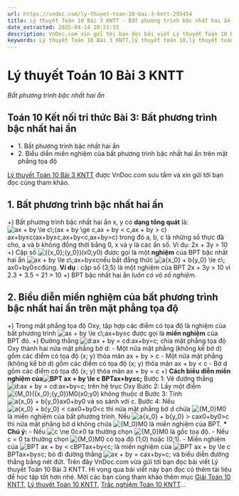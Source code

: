 ```yaml
---
url: https://vndoc.com/ly-thuyet-toan-10-bai-3-kntt-293454
title: Lý thuyết Toán 10 Bài 3 KNTT - Bất phương trình bậc nhất hai ẩn - VnDoc.com
date_extracted: 2025-04-14 20:21:33
description: VnDoc.com xin gửi tới bạn đọc bài viết Lý thuyết Toán 10 Bài 3 KNTT để bạn đọc cùng tham khảo.
keywords: Lý thuyết Toán 10 Bài 3 KNTT,lý thuyết toán 10,lý thuyết toán 10 KNTT,toán 10,toán 10 KNTT,toán 10 bài 3,lý thuyết toán 10 bài 3,Bất phương trình bậc nhất hai ẩn,toán 10 kết nối tri thức
---
```


# Lý thuyết Toán 10 Bài 3 KNTT
 _Bất phương trình bậc nhất hai ẩn_
## Toán 10 Kết nối tri thức Bài 3: Bất phương trình bậc nhất hai ẩn
  * 1\. Bất phương trình bậc nhất hai ẩn
  * 2\. Biểu diễn miền nghiệm của bất phương trình bậc nhất hai ẩn trên mặt phẳng tọa độ

[Lý thuyết Toán 10 Bài 3 KNTT](<https://vndoc.com/ly-thuyet-toan-10-bai-3-kntt-293454>) được VnDoc.com sưu tầm và xin gửi tới bạn đọc cùng tham khảo.
## **1\. Bất phương trình bậc nhất hai ẩn**
+\) Bất phương trình bậc nhất hai ẩn x, y có **dạng tổng quát** là:
![ax + by \\le c\\;\(ax + by \\ge c,ax + by < c,ax + by > c\)](https://i.vdoc.vn/data/image/blank.png)ax+by≤c\(ax+by≥c,ax+by<c,ax+by>c\) trong đó a, b, c là những số thực đã cho, a và b không đồng thời bằng 0, x và y là các ẩn số.
Ví dụ: 2x + 3y > 10
+\) Cặp số ![\({x_0};{y_0}\)](https://i.vdoc.vn/data/image/blank.png)\(x0;y0\) được gọi là một **nghiệm** của BPT bậc nhất hai ẩn ![ax + by \\le c\\;](https://i.vdoc.vn/data/image/blank.png)ax+by≤cnếu bất đẳng thức ![a{x_0} + b{y_0} \\le c\\;](https://i.vdoc.vn/data/image/blank.png)ax0+by0≤cđúng.
**Ví dụ** : cặp số \(3;5\) là một nghiệm của BPT 2x + 3y > 10 vì 2.3 + 3.5 = 21 > 10
+\) BPT bậc nhất hai ẩn _luôn có vô số nghiệm._
## **2\. Biểu diễn miền nghiệm của bất phương trình bậc nhất hai ẩn trên mặt phẳng tọa độ**
+\) Trong mặt phẳng tọa độ Oxy, tập hợp các điểm có tọa độ là nghiệm của bất phương trình ![ax + by \\le c\\;](https://i.vdoc.vn/data/image/blank.png)ax+by≤c được gọi là **miền nghiệm** của BPT đó.
+\) Đường thẳng ![d:ax + by = c](https://i.vdoc.vn/data/image/blank.png)d:ax+by=c; chia mặt phẳng tọa độ Oxy thành hai nửa mặt phẳng bờ d:
\- Một nửa mặt phẳng \(không kể bờ d\) gồm các điểm có tọa độ \(x; y\) thỏa mãn ax + by > c
\- Một nửa mặt phẳng \(không kể bờ d\) gồm các điểm có tọa độ \(x; y\) thỏa mãn ax + by < c
\- Bờ d gồm các điểm có tọa độ \(x; y\) thỏa mãn ax + by = c
+\) **Cách biểu diễn miền nghiệm của![BPT ax + by \\le c](https://i.vdoc.vn/data/image/blank.png) BPTax+by≤c;**
Bước 1: Vẽ đường thẳng ![d:ax + by = c](https://i.vdoc.vn/data/image/blank.png)d:ax+by=c; trên hệ trục Oxy
Bước 2: Lấy một điểm ![{M_0}\({x_0};{y_0}\)](https://i.vdoc.vn/data/image/blank.png)M0\(x0;y0\) không thuộc d
Bước 3: Tính ![a{x_0} + b{y_0}](https://i.vdoc.vn/data/image/blank.png)ax0+by0 và so sánh với c.
Bước 4: Nếu ![a{x_0} + b{y_0} < c](https://i.vdoc.vn/data/image/blank.png)ax0+by0<c thì nửa mặt phẳng bờ d chứa ![{M_0}](https://i.vdoc.vn/data/image/blank.png)M0 là miền nghiệm của bất phương trình. Nếu ![a{x_0} + b{y_0} > c](https://i.vdoc.vn/data/image/blank.png)ax0+by0>c thì nửa mặt phẳng bờ d không chứa ![{M_0}](https://i.vdoc.vn/data/image/blank.png)M0 là miền nghiệm của BPT.
**\* Chú ý:**
\- Nếu ![c \\ne 0](https://i.vdoc.vn/data/image/blank.png)c≠0 ta thường chọn ![{M_0}](https://i.vdoc.vn/data/image/blank.png)M0 là gốc tọa độ.
\- Nếu c = 0 ta thường chọn ![{M_0}](https://i.vdoc.vn/data/image/blank.png)M0 có tọa độ \(1;0\) hoặc \(0;1\).
\- Miền nghiệm của ![BPT ax + by < c](https://i.vdoc.vn/data/image/blank.png)BPTax+by<c; là miền nghiệm của ![BPT ax + by \\le c](https://i.vdoc.vn/data/image/blank.png)BPTax+by≤c; bỏ đi đường thẳng ![ax + by = c](https://i.vdoc.vn/data/image/blank.png)ax+by=c; và biểu diễn đường thẳng bằng nét đứt.
Trên đây VnDoc.com vừa gửi tới bạn đọc bài viết Lý thuyết Toán 10 Bài 3 KNTT. Hi vọng qua bài viết này bạn đọc có thêm tài liệu để học tập tốt hơn nhé. Mời các bạn cùng tham khảo thêm mục [Giải Toán 10 KNTT](<https://vndoc.com/toan-10-ket-noi-tri-thuc-tap1>), [Lý thuyết Toán 10 KNTT](<https://vndoc.com/ly-thuyet-toan-10-kntt>), [Trắc nghiệm Toán 10 KNTT](<https://vndoc.com/test-lop10>)...
